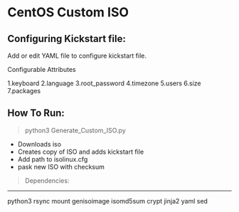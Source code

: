 # CentOS Custom ISO

Configuring Kickstart file:
-------

Add or edit YAML file to configure kickstart file.

Configurable Attributes

1.keyboard
2.language
3.root_password
4.timezone
5.users
6.size
7.packages

How To Run:
------
>python3 Generate_Custom_ISO.py
- Downloads iso
- Creates copy of ISO and adds kickstart file
- Add path to isolinux.cfg
- pask new ISO with checksum

>Dependencies:
-----
python3
rsync
mount
genisoimage
isomd5sum
crypt
jinja2
yaml
sed
